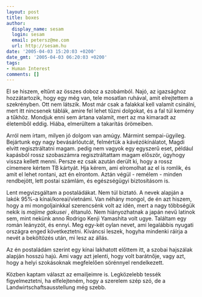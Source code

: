 ```yaml
---
layout: post
title: boxes
author:
  display_name: sesam
  login: sesam
  email: petersz@me.com
  url: http://sesam.hu
date: '2005-04-03 15:20:03 +0200'
date_gmt: '2005-04-03 06:20:03 +0200'
tags:
- Human Interest
comments: []
---
```


El se hiszem, eltűnt az összes doboz a szobámból. Najó, az igazsághoz hozzátartozik, hogy egy még van, tele mosatlan ruhával, amit elrejtettem a szekrényben. Ott nem látszik. Most már csak a falakkal kell valamit csinálni, mert itt nincsenek táblák, amire fel lehet tűzni dolgokat, és a fal túl kemény a tűkhöz. Mondjuk enni sem ártana valamit, mert az ma kimaradt az életemből eddig. Hiába, elmerültem a takarítás örömeiben.

Arról nem írtam, milyen jó dolgom van amúgy. Mármint sempai-ügyileg. Bejártunk egy nagy bevásárlóutcát, felmértük a kávézókínálatot, Magdi elvitt regisztráltatni magam. pedig nem vagyok egy egyszerű eset, például kapásból rossz szobaszámra regisztráltattam magam először, úgyhogy vissza kellett menni. Persze ez csak azután derült ki, hogy a rossz címemere kértem TB kártyát. Hja kérem, ami elromolhat az el is romlik, és amit el lehet rontani, azt én elrontom. Aztán végül - remélem - minden rendbejött, lett postai számlám, és egészségügyi biztosításom is.

Lent megvizsgáltam a postaládákat. Nem túl biztató. A nevek alapján a lakók 95%-a kínai/koreai/vietnámi. Van néhány mongol, de én azt hiszem, hogy a mi mongoljainkkal szerencsénk volt az idén, mert a nagy többségük nekik is _majime gakusei_ , éltanuló. Nem hiányozhatnak a japán nevű latinok sem, mint nekünk anno Rodrigo Kenji Yamashita volt ugye. Találtam egy román leányzót, és ennyi. Meg egy-két oylan nevet, ami legalábbis nyugati országra enged következtetni. Kíváncsi leszek, hogyha mindenki ráírja a nevét a beköltözés után, mi lesz az állás.

Az én postaládám szerint egy kínai lakhatott előttem itt, a szobai hajszálak alapján hosszú hajú. Ami vagy azt jelenti, hogy volt barátnője, vagy azt, hogy a helyi szokásoknak megfelelően sörénnyel rendelkezett.

Közben kaptam választ az emailjeimre is. Legközelebb tessék figyelmeztetni, ha elfelejteném, hogy a szerelem szép szó, de a Landwirtschaftsausstellung még szebb.
